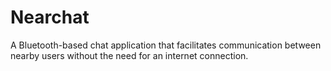 # Nearchat
A Bluetooth-based chat application that facilitates communication between nearby users without the need for an internet connection.
